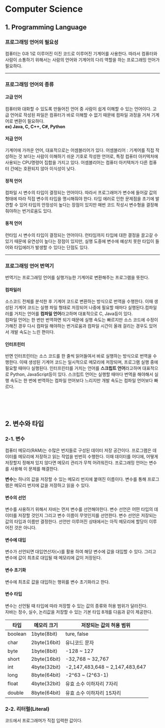 # Computer Science

## 1. Programming Language

### 프로그래밍 언어의 필요성
컴퓨터는 0과 1로 이루어진 이진 코드로 이루어진 기계어를 사용한다. 따라서 컴퓨터와 사람이 소통하기 위해서는 사람의 언어와 기계어의 다리 역할을 하는 프로그래밍 언어가 필요하다.

<hr>

### 프로그래밍 언어의 종류
#### 고급 언어
컴퓨터와 대화할 수 있도록 만들어진 언어 중 사람이 쉽게 이해할 수 있는 언어이다. 고급 언어로 작성된 파일은 컴퓨터가 바로 이해할 수 없기 때문에 컴파일 과정을 거쳐 기계어로 변환이 필요하다.  
__ex) Java, C, C++, C#, Python__

#### 저급 언어
기계어에 가까운 언어, 대표적으로는 어셈블리어가 있다. 어셈블리어 : 기계어를 직접 작성하는 것 보다는 사람이 이해하기 쉬운 기호로 작성한 언어로, 특정 컴퓨터 아키텍처에 사용되는 CPU명령어 집합을 가지고 있다. 어셈블리어는 컴퓨터 아키텍처가 다른 컴퓨터 간에는 호환되지 않아 이식성이 낮다.

#### 정적 언어
컴파일 시 변수의 타입이 결정되는 언어이다. 따라서 프로그래머가 변수에 들어갈 값의 형태에 따라 직접 변수의 타입을 명시해줘야 한다. 타입 에러로 인한 문제점을 초기에 발견할 수 있어 타입의 안정성이 높다는 장점이 있지만 매번 코드 작성시 변수형을 결정해줘야하는 번거로움도 있다.

#### 동적 언어
런타임 시 변수의 타입이 결정되는 언어이다. 런타임까지 타입에 대한 결정을 끌고갈 수 있기 때문에 유연성이 높다는 장점이 있지만, 실행 도중에 변수에 예상치 못한 타입이 들어와 타입에러가 발생할 수 있다는 단점도 있다.

<hr>

### 프로그래밍 언어 번역기
번역기는 프로그래밍 언어를 실행가능한 기계어로 변환해주는 프로그램을 뜻한다.

#### 컴파일러
소스코드 전체를 분석한 후 기계어 코드로 변환하는 방식으로 번역을 수행한다. 이때 생성된 기계어 코드는 실행 파일 형태로 저장되어 나중에 필요할 때마다 실행된다.컴파일러를 거치는 언어를 **컴파일 언어**라고하며 대표적으로 C, Java등이 있다.  
컴파일 언어는 한 번만 번역하면 되기 때문에 실행 속도는 빠르지만 소스 코드에 수정이 가해진 경우 다시 컴파일 해야하는 번거로움과 컴파일 시간이 올래 걸리는 경우도 있어서 개발 속도는 느린 편이다.

#### 인터프린터
반면 인터프린터는 소스 코드를 한 줄씩 읽어들여서 바로 실행하는 방식으로 번역을 수행한다. 이때 생성된 기계어 코드는 일시적으로 메모리에 저장되며, 프로그램 실행 중에 필요할 때마다 실행된다. 인터프린터를 거치는 언어를 **스크립트 언어**라고하며 대표적으로 Python, JavaScript등이 있다. 스크립트 언어는 실행할 때마다 번역을 해야해서 실행 속도는 한 번에 번역하는 컴파일 언어보다 느리지만 개발 속도는 컴파일 언어보다 빠르다.

<br>
<br>
<br>

## 2. 변수와 타입
### 2-1. 변수
컴퓨터 메모리(RAM)는 수많은 번지들로 구성된 데이터 저장 공간이다. 프로그램은 데이터를 메모리에 저장하고 읽는 작업을 빈번히 수행한다. 이때 데이터를 어디에, 어떻게 저장할지 정해져 있지 않다면 메모리 관리가 무척 어려워진다. 프로그래밍 언어는 변수를 사용해 이 문제를 해결한다.
  
**변수**는 하나의 값을 저장할 수 있는 메모리 번지에 붙여진 이름이다. 변수를 통해 프로그램은 메모리 번지에 값을 저장하고 읽을 수 있다.

#### 변수의 선언
변수를 사용하기 위해서 자바는 먼저 변수를 선언해야한다. 변수 선언은 어떤 타입의 데이터를 저장할 것인지 그리고 변수 이름이 무엇인지를 선언한다. 변수 선언은 저장되는 값의 타입과 이름만 결정한다. 선언만 이루어진 상태에서는 아직 메모리에 할당이 이루어진 것은 아니다.

#### 변수에 대입
변수가 선언되면 대입연산자(=)를 활용 하여 해당 변수에 값을 대입할 수 있다. 그리고 변수에 값이 최초로 대입될 때 메모리에 값이 저장된다.

#### 변수 초기화
변수에 최초로 값을 대입하는 행위를 변수 초기화라고 한다. 

#### 변수 타입
변수는 선언될 때 타입에 따라 저장할 수 있는 값의 종류와 허용 범위가 달라진다.  
자바는 정수, 실수, 논리값을 저장할 수 있는 기본 타입 8개를 다음과 같이 제공한다.

|타입|메모리 크기|저장되는 값의 허용 범위|
|---|--------|------------------|
|boolean |1byte(8bit)|ture, false|
|char    |2byte(16bit)|유니코드 문자|
|byte    |1byte(8bit)|-128 ~ 127|
|short   |2byte(16bit)|-32,768 ~ 32,767|
|int     |4byte(32bit)|-2,147,483,648 ~ 2,147,483,647|
|long    |8byte(64bit)|-2^63 ~ (2^63-1)|
|float   |4byte(32bit)|유효 소수 이하자리 7자리|
|double  |8byte(64bit)|유효 소수 이하자리 15자리|

### 2-2. 리터럴(Literal)
코드에서 프로그래머가 직접 입력한 값이다. 

